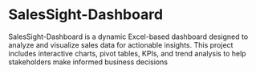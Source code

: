 # SalesSight-Dashboard
SalesSight-Dashboard is a dynamic Excel-based dashboard designed to analyze and visualize sales data for actionable insights. This project includes interactive charts, pivot tables, KPIs, and trend analysis to help stakeholders make informed business decisions
